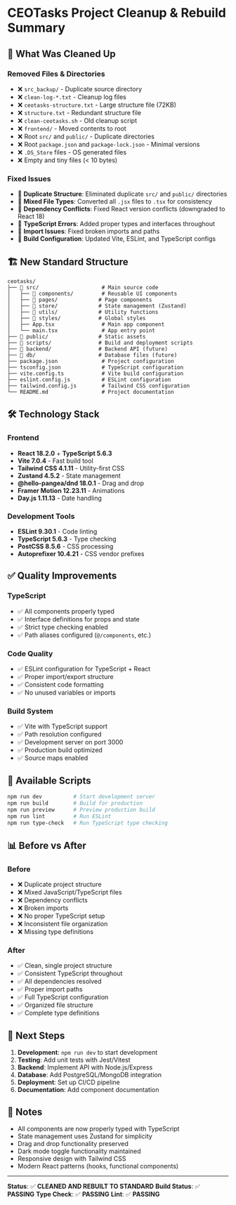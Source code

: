 # CEOTasks Project Cleanup & Rebuild Summary

## 🧹 What Was Cleaned Up

### Removed Files & Directories
- ❌ `src_backup/` - Duplicate source directory
- ❌ `clean-log-*.txt` - Cleanup log files
- ❌ `ceotasks-structure.txt` - Large structure file (72KB)
- ❌ `structure.txt` - Redundant structure file
- ❌ `clean-ceotasks.sh` - Old cleanup script
- ❌ `frontend/` - Moved contents to root
- ❌ Root `src/` and `public/` - Duplicate directories
- ❌ Root `package.json` and `package-lock.json` - Minimal versions
- ❌ `.DS_Store` files - OS generated files
- ❌ Empty and tiny files (< 10 bytes)

### Fixed Issues
- 🔧 **Duplicate Structure**: Eliminated duplicate `src/` and `public/` directories
- 🔧 **Mixed File Types**: Converted all `.jsx` files to `.tsx` for consistency
- 🔧 **Dependency Conflicts**: Fixed React version conflicts (downgraded to React 18)
- 🔧 **TypeScript Errors**: Added proper types and interfaces throughout
- 🔧 **Import Issues**: Fixed broken imports and paths
- 🔧 **Build Configuration**: Updated Vite, ESLint, and TypeScript configs

## 🏗️ New Standard Structure

```
ceotasks/
├── 📁 src/                    # Main source code
│   ├── 📁 components/         # Reusable UI components
│   ├── 📁 pages/             # Page components
│   ├── 📁 store/             # State management (Zustand)
│   ├── 📁 utils/             # Utility functions
│   ├── 📁 styles/            # Global styles
│   ├── App.tsx               # Main app component
│   └── main.tsx              # App entry point
├── 📁 public/                # Static assets
├── 📁 scripts/               # Build and deployment scripts
├── 📁 backend/               # Backend API (future)
├── 📁 db/                    # Database files (future)
├── package.json              # Project configuration
├── tsconfig.json             # TypeScript configuration
├── vite.config.ts            # Vite build configuration
├── eslint.config.js          # ESLint configuration
├── tailwind.config.js        # Tailwind CSS configuration
└── README.md                 # Project documentation
```

## 🛠️ Technology Stack

### Frontend
- **React 18.2.0** + **TypeScript 5.6.3**
- **Vite 7.0.4** - Fast build tool
- **Tailwind CSS 4.1.11** - Utility-first CSS
- **Zustand 4.5.2** - State management
- **@hello-pangea/dnd 18.0.1** - Drag and drop
- **Framer Motion 12.23.11** - Animations
- **Day.js 1.11.13** - Date handling

### Development Tools
- **ESLint 9.30.1** - Code linting
- **TypeScript 5.6.3** - Type checking
- **PostCSS 8.5.6** - CSS processing
- **Autoprefixer 10.4.21** - CSS vendor prefixes

## ✅ Quality Improvements

### TypeScript
- ✅ All components properly typed
- ✅ Interface definitions for props and state
- ✅ Strict type checking enabled
- ✅ Path aliases configured (`@/components`, etc.)

### Code Quality
- ✅ ESLint configuration for TypeScript + React
- ✅ Proper import/export structure
- ✅ Consistent code formatting
- ✅ No unused variables or imports

### Build System
- ✅ Vite with TypeScript support
- ✅ Path resolution configured
- ✅ Development server on port 3000
- ✅ Production build optimized
- ✅ Source maps enabled

## 🚀 Available Scripts

```bash
npm run dev          # Start development server
npm run build        # Build for production
npm run preview      # Preview production build
npm run lint         # Run ESLint
npm run type-check   # Run TypeScript type checking
```

## 📊 Before vs After

### Before
- ❌ Duplicate project structure
- ❌ Mixed JavaScript/TypeScript files
- ❌ Dependency conflicts
- ❌ Broken imports
- ❌ No proper TypeScript setup
- ❌ Inconsistent file organization
- ❌ Missing type definitions

### After
- ✅ Clean, single project structure
- ✅ Consistent TypeScript throughout
- ✅ All dependencies resolved
- ✅ Proper import paths
- ✅ Full TypeScript configuration
- ✅ Organized file structure
- ✅ Complete type definitions

## 🎯 Next Steps

1. **Development**: `npm run dev` to start development
2. **Testing**: Add unit tests with Jest/Vitest
3. **Backend**: Implement API with Node.js/Express
4. **Database**: Add PostgreSQL/MongoDB integration
5. **Deployment**: Set up CI/CD pipeline
6. **Documentation**: Add component documentation

## 📝 Notes

- All components are now properly typed with TypeScript
- State management uses Zustand for simplicity
- Drag and drop functionality preserved
- Dark mode toggle functionality maintained
- Responsive design with Tailwind CSS
- Modern React patterns (hooks, functional components)

---

**Status**: ✅ **CLEANED AND REBUILT TO STANDARD**
**Build Status**: ✅ **PASSING**
**Type Check**: ✅ **PASSING**
**Lint**: ✅ **PASSING**
